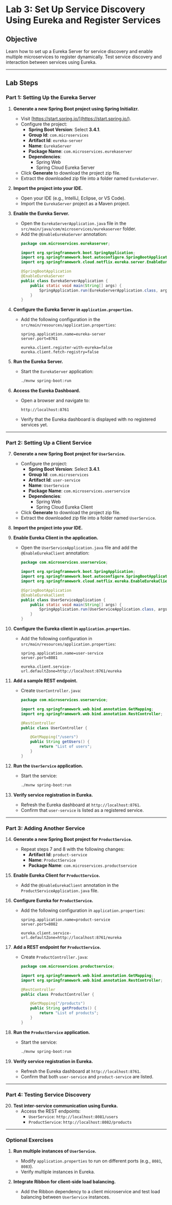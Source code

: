 # **Lab 3: Set Up Service Discovery Using Eureka and Register Services**

## **Objective**
Learn how to set up a Eureka Server for service discovery and enable multiple microservices to register dynamically. Test service discovery and interaction between services using Eureka.

---

## **Lab Steps**

### **Part 1: Setting Up the Eureka Server**

1. **Generate a new Spring Boot project using Spring Initializr.**
   - Visit [https://start.spring.io/](https://start.spring.io/).
   - Configure the project:
     - **Spring Boot Version**: Select **3.4.1**.
     - **Group Id**: `com.microservices`
     - **Artifact Id**: `eureka-server`
     - **Name**: `EurekaServer`
     - **Package Name**: `com.microservices.eurekaserver`
     - **Dependencies**:
       - Spring Web
       - Spring Cloud Eureka Server
   - Click **Generate** to download the project zip file.
   - Extract the downloaded zip file into a folder named `EurekaServer`.

2. **Import the project into your IDE.**
   - Open your IDE (e.g., IntelliJ, Eclipse, or VS Code).
   - Import the `EurekaServer` project as a Maven project.

3. **Enable the Eureka Server.**
   - Open the `EurekaServerApplication.java` file in the `src/main/java/com/microservices/eurekaserver` folder.
   - Add the `@EnableEurekaServer` annotation:
     ```java
     package com.microservices.eurekaserver;

     import org.springframework.boot.SpringApplication;
     import org.springframework.boot.autoconfigure.SpringBootApplication;
     import org.springframework.cloud.netflix.eureka.server.EnableEurekaServer;

     @SpringBootApplication
     @EnableEurekaServer
     public class EurekaServerApplication {
         public static void main(String[] args) {
             SpringApplication.run(EurekaServerApplication.class, args);
         }
     }
     ```

4. **Configure the Eureka Server in `application.properties`.**
   - Add the following configuration in the `src/main/resources/application.properties`:
     ```properties
     spring.application.name=eureka-server
     server.port=8761

     eureka.client.register-with-eureka=false
     eureka.client.fetch-registry=false
     ```

5. **Run the Eureka Server.**
   - Start the `EurekaServer` application:
     ```bash
     ./mvnw spring-boot:run
     ```

6. **Access the Eureka Dashboard.**
   - Open a browser and navigate to:
     ```
     http://localhost:8761
     ```
   - Verify that the Eureka dashboard is displayed with no registered services yet.

---

### **Part 2: Setting Up a Client Service**

7. **Generate a new Spring Boot project for `UserService`.**
   - Configure the project:
     - **Spring Boot Version**: Select **3.4.1**.
     - **Group Id**: `com.microservices`
     - **Artifact Id**: `user-service`
     - **Name**: `UserService`
     - **Package Name**: `com.microservices.userservice`
     - **Dependencies**:
       - Spring Web
       - Spring Cloud Eureka Client
   - Click **Generate** to download the project zip file.
   - Extract the downloaded zip file into a folder named `UserService`.

8. **Import the project into your IDE.**

9. **Enable Eureka Client in the application.**
   - Open the `UserServiceApplication.java` file and add the `@EnableEurekaClient` annotation:
     ```java
     package com.microservices.userservice;

     import org.springframework.boot.SpringApplication;
     import org.springframework.boot.autoconfigure.SpringBootApplication;
     import org.springframework.cloud.netflix.eureka.EnableEurekaClient;

     @SpringBootApplication
     @EnableEurekaClient
     public class UserServiceApplication {
         public static void main(String[] args) {
             SpringApplication.run(UserServiceApplication.class, args);
         }
     }
     ```

10. **Configure the Eureka client in `application.properties`.**
    - Add the following configuration in `src/main/resources/application.properties`:
      ```properties
      spring.application.name=user-service
      server.port=8081

      eureka.client.service-url.defaultZone=http://localhost:8761/eureka
      ```

11. **Add a sample REST endpoint.**
    - Create `UserController.java`:
      ```java
      package com.microservices.userservice;

      import org.springframework.web.bind.annotation.GetMapping;
      import org.springframework.web.bind.annotation.RestController;

      @RestController
      public class UserController {

          @GetMapping("/users")
          public String getUsers() {
              return "List of users";
          }
      }
      ```

12. **Run the `UserService` application.**
    - Start the service:
      ```bash
      ./mvnw spring-boot:run
      ```

13. **Verify service registration in Eureka.**
    - Refresh the Eureka dashboard at `http://localhost:8761`.
    - Confirm that `user-service` is listed as a registered service.

---

### **Part 3: Adding Another Service**

14. **Generate a new Spring Boot project for `ProductService`.**
    - Repeat steps 7 and 8 with the following changes:
      - **Artifact Id**: `product-service`
      - **Name**: `ProductService`
      - **Package Name**: `com.microservices.productservice`

15. **Enable Eureka Client for `ProductService`.**
    - Add the `@EnableEurekaClient` annotation in the `ProductServiceApplication.java` file.

16. **Configure Eureka for `ProductService`.**
    - Add the following configuration in `application.properties`:
      ```properties
      spring.application.name=product-service
      server.port=8082

      eureka.client.service-url.defaultZone=http://localhost:8761/eureka
      ```

17. **Add a REST endpoint for `ProductService`.**
    - Create `ProductController.java`:
      ```java
      package com.microservices.productservice;

      import org.springframework.web.bind.annotation.GetMapping;
      import org.springframework.web.bind.annotation.RestController;

      @RestController
      public class ProductController {

          @GetMapping("/products")
          public String getProducts() {
              return "List of products";
          }
      }
      ```

18. **Run the `ProductService` application.**
    - Start the service:
      ```bash
      ./mvnw spring-boot:run
      ```

19. **Verify service registration in Eureka.**
    - Refresh the Eureka dashboard at `http://localhost:8761`.
    - Confirm that both `user-service` and `product-service` are listed.

---

### **Part 4: Testing Service Discovery**

20. **Test inter-service communication using Eureka.**
    - Access the REST endpoints:
      - `UserService`: `http://localhost:8081/users`
      - `ProductService`: `http://localhost:8082/products`

---

### **Optional Exercises**

1. **Run multiple instances of `UserService`.**
   - Modify `application.properties` to run on different ports (e.g., `8081`, `8083`).
   - Verify multiple instances in Eureka.

2. **Integrate Ribbon for client-side load balancing.**
   - Add the Ribbon dependency to a client microservice and test load balancing between `UserService` instances.

